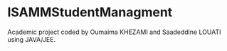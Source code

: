 # ISAMMStudentManagment
Academic project coded by Oumaima KHEZAMI and Saadeddine LOUATI using JAVA/JEE.
